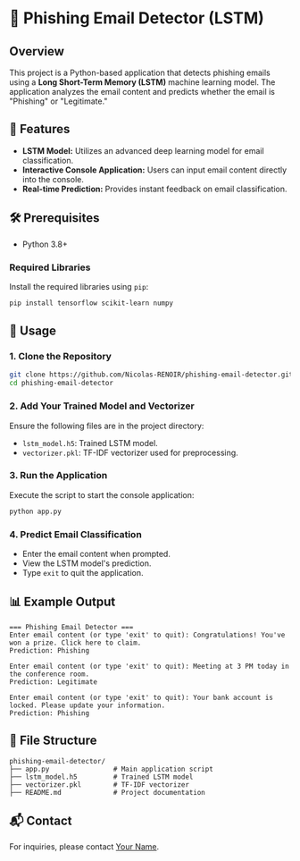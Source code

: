 # 📧 Phishing Email Detector (LSTM)

## Overview
This project is a Python-based application that detects phishing emails using a **Long Short-Term Memory (LSTM)** machine learning model. The application analyzes the email content and predicts whether the email is "Phishing" or "Legitimate."

## 🚀 Features
- **LSTM Model:** Utilizes an advanced deep learning model for email classification.
- **Interactive Console Application:** Users can input email content directly into the console.
- **Real-time Prediction:** Provides instant feedback on email classification.

## 🛠 Prerequisites
- Python 3.8+

### Required Libraries
Install the required libraries using `pip`:
```bash
pip install tensorflow scikit-learn numpy
```

## 📝 Usage
### 1. Clone the Repository
```bash
git clone https://github.com/Nicolas-RENOIR/phishing-email-detector.git
cd phishing-email-detector
```

### 2. Add Your Trained Model and Vectorizer
Ensure the following files are in the project directory:
- `lstm_model.h5`: Trained LSTM model.
- `vectorizer.pkl`: TF-IDF vectorizer used for preprocessing.

### 3. Run the Application
Execute the script to start the console application:
```bash
python app.py
```

### 4. Predict Email Classification
- Enter the email content when prompted.
- View the LSTM model's prediction.
- Type `exit` to quit the application.

## 📊 Example Output
```plaintext
=== Phishing Email Detector ===
Enter email content (or type 'exit' to quit): Congratulations! You've won a prize. Click here to claim.
Prediction: Phishing

Enter email content (or type 'exit' to quit): Meeting at 3 PM today in the conference room.
Prediction: Legitimate

Enter email content (or type 'exit' to quit): Your bank account is locked. Please update your information.
Prediction: Phishing
```

## 📂 File Structure
```
phishing-email-detector/
├── app.py                # Main application script
├── lstm_model.h5         # Trained LSTM model
├── vectorizer.pkl        # TF-IDF vectorizer
├── README.md             # Project documentation
```

## 📬 Contact
For inquiries, please contact [Your Name](mailto:rnicolas1202@gmail.com).
